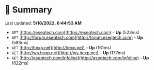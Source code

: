 # 📖 Summary
Last updated: **5/16/2022, 6:44:53 AM**

- `GET` [https://eseqtech.com](https://eseqtech.com) - **Up** (523ms)
- `GET` [http://forum.eseqtech.com](http://forum.eseqtech.com) - **Up** (583ms)
- `GET` [http://hexp.net](http://hexp.net) - **Up** (161ms)
- `GET` [http://ws.hexp.net](http://ws.hexp.net) - **Up** (177ms)
- `GET` [http://eseqtech.com/infoline](http://eseqtech.com/infoline) - **Up** (622ms)
